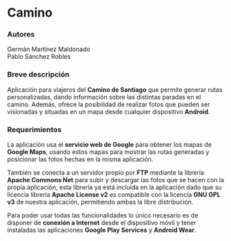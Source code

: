 Camino
======


### Autores

Germán Martínez Maldonado  
Pablo Sánchez Robles

### Breve descripción

Aplicación para viajeros del **Camino de Santiago** que permite generar rutas personalizadas, dando información sobre las distintas paradas en el camino. Además, ofrece la posibilidad de realizar fotos que pueden ser visionadas y situadas en un mapa desde cualquier dispositivo **Android**.

### Requerimientos

La aplicación usa el **servicio web de Google** para obtener los mapas de **Google Maps**, usando estos mapas para mostrar las rutas generadas y posicionar las fotos hechas en la misma aplicación.  

También se conecta a un servidor propio por **FTP** mediante la librería **Apache Commons Net** para subir y descargar las fotos que se hacen con la propia aplicación, esta librería ya está incluida en la aplicación dado que su licencia librería **Apache License v2** es compatible con la licencia **GNU GPL v3** de nuestra aplicación, permitiendo ambas la libre distribución.  

Para poder usar todas las funcionalidades lo único necesario es de disponer de **conexión a Internet** desde el dispositivo móvil y tener instaladas las aplicaciones **Google Play Services** y **Android Wear**.

